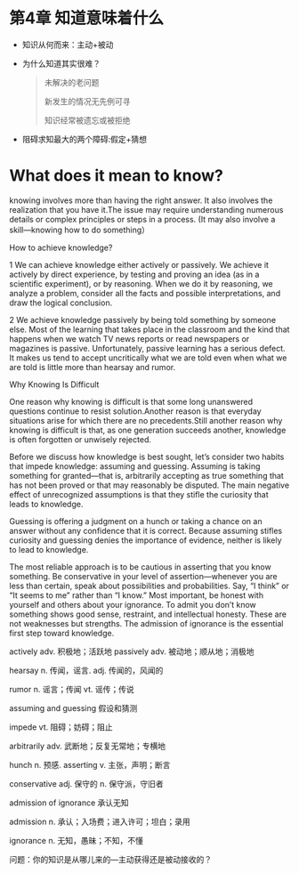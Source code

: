 # 第4章  知道意味着什么

- 知识从何而来：主动+被动

- 为什么知道其实很难？

  > 未解决的老问题
  >
  > 新发生的情况无先例可寻
  >
  > 知识经常被遗忘或被拒绝

- 阻碍求知最大的两个障碍:假定+猜想





# What does it mean to know?

knowing involves more than having the right answer. It also involves the realization that you have it.The issue may require understanding numerous details or complex principles or steps in a process. (It may also involve a skill—knowing how to do something）

How to achieve knowledge?

1 We can achieve knowledge either actively or passively. We achieve it actively by direct experience, by testing and proving an idea (as in a scientific experiment), or by reasoning. When we do it by reasoning, we analyze a problem, consider all the facts and possible interpretations, and draw the logical conclusion.

2 We achieve knowledge passively by being told something by someone else. Most of the learning that takes place in the classroom and the kind that happens when we watch TV news reports or read newspapers or magazines is passive. Unfortunately, passive learning has a serious defect. It makes us tend to accept uncritically what we are told even when what we are told is little more than hearsay and rumor.

Why Knowing Is Difficult

One reason why knowing is difficult is that some long unanswered questions continue to resist solution.Another reason is that everyday situations arise for which there are no precedents.Still another reason why knowing is difficult is that, as one generation succeeds another, knowledge is often forgotten or unwisely rejected.

 Before we discuss how knowledge is best sought, let’s consider two habits that impede knowledge: assuming and guessing. Assuming is taking something for granted—that is, arbitrarily accepting as true something that has not been proved or that may reasonably be disputed. The main negative effect of unrecognized assumptions is that they stifle the curiosity that leads to knowledge.

Guessing is offering a judgment on a hunch or taking a chance on an answer without any confidence that it is correct. Because assuming stifles curiosity and guessing denies the importance of evidence, neither is likely to lead to knowledge. 

The most reliable approach is to be cautious in asserting that you know something. Be conservative in your level of assertion—whenever you are less than certain, speak about possibilities and probabilities. Say, “I think” or “It seems to me” rather than “I know.” Most important, be honest with yourself and others about your ignorance. To admit you don’t know something shows good sense, restraint, and intellectual honesty. These are not weaknesses but strengths. The admission of ignorance is the essential first step toward knowledge.



actively        adv. 积极地；活跃地  passively     adv. 被动地；顺从地；消极地

hearsay    n. 传闻，谣言. adj. 传闻的，风闻的

rumor    n. 谣言；传闻  vt. 谣传；传说 

assuming and guessing   假设和猜测 

impede    vt. 阻碍；妨碍；阻止

arbitrarily   adv. 武断地；反复无常地；专横地 

hunch    n. 预感. asserting   v. 主张，声明；断言

conservative   adj. 保守的 n. 保守派，守旧者                   

admission of ignorance   承认无知

admission     n. 承认；入场费；进入许可；坦白；录用

ignorance     n.  无知，愚昧；不知，不懂

问题：你的知识是从哪儿来的—主动获得还是被动接收的？